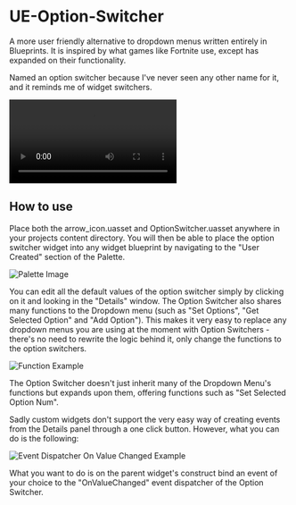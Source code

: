 # UE-Option-Switcher
A more user friendly alternative to dropdown menus written entirely in Blueprints. It is inspired by what games like Fortnite use, except has expanded on their functionality.

Named an option switcher because I've never seen any other name for it, and it reminds me of widget switchers.

<video src="https://i.imgur.com/Hh7WgiG.gifv" preload></video>

## How to use
Place both the arrow_icon.uasset and OptionSwitcher.uasset anywhere in your projects content directory. You will then be able to place the option switcher widget into any widget blueprint by navigating to the "User Created" section of the Palette.

![Palette Image](https://i.imgur.com/eiq46p8.png)

You can edit all the default values of the option switcher simply by clicking on it and looking in the "Details" window. The Option Switcher also shares many functions to the Dropdown menu (such as "Set Options", "Get Selected Option" and "Add Option"). This makes it very easy to replace any dropdown menus you are using at the moment with Option Switchers - there's no need to rewrite the logic behind it, only change the functions to the option switchers.

![Function Example](https://i.imgur.com/3IymHRM.png)

The Option Switcher doesn't just inherit many of the Dropdown Menu's functions but expands upon them, offering functions such as "Set Selected Option Num".

Sadly custom widgets don't support the very easy way of creating events from the Details panel through a one click button. However, what you can do is the following:

![Event Dispatcher On Value Changed Example](https://i.imgur.com/AIIZ0Gm.png)

What you want to do is on the parent widget's construct bind an event of your choice to the "OnValueChanged" event dispatcher of the Option Switcher.
